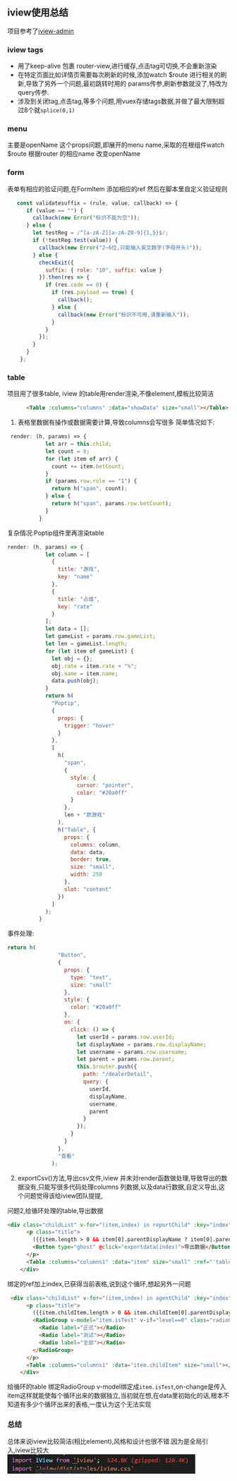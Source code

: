 
## iview使用总结

 项目参考了[iview-admin](https://github.com/iview/iview-admin)

###  iview tags
- 用了keep-alive 包裹 router-view,进行缓存,点击tag可切换,不会重新渲染
- 在特定页面比如详情页需要每次刷新的时候,添加watch $route 进行相关的刷新,导致了另外一个问题,最初跳转时用的 params传参,刷新参数就没了,特改为query传参.
- 涉及到关闭tag,点击tag,等多个问题,用vuex存储tags数据,并做了最大限制超过8个就`splice(0,1)`

### menu

主要是openName 这个props问题,即展开的menu name,采取的在根组件watch $route 根据router 的相应name 改变openName

### form
表单有相应的验证问题,在FormItem 添加相应的ref 然后在脚本里自定义验证规则
```js
   const validatesuffix = (rule, value, callback) => {
      if (value == "") {
        callback(new Error("标识不能为空"));
      } else {
        let testReg = /^[a-zA-Z][a-zA-Z0-9]{1,5}$/;
        if (!testReg.test(value)) {
          callback(new Error("2~6位,只能输入英文数字(字母开头)"));
        } else {
          checkExit({
            suffix: { role: "10", suffix: value }
          }).then(res => {
            if (res.code == 0) {
              if (res.payload == true) {
                callback();
              } else {
                callback(new Error("标识不可用,请重新输入"));
              }
            }
          });
        }
      }
    };
```

### table
项目用了很多table, iview 的table用render渲染,不像element,模板比较简洁
```html
      <Table :columns="columns" :data="showData" size="small"></Table>
```
1. 表格里数据有操作或数据需要计算,导致columns会写很多
简单情况如下:
```js
 render: (h, params) => {
            let arr = this.child;
            let count = 0;
            for (let item of arr) {
              count += item.betCount;
            }
            if (params.row.role == "1") {
              return h("span", count);
            } else {
              return h("span", params.row.betCount);
            }
          }
```
复杂情况:Poptip组件里再渲染table
```js
render: (h, params) => {
            let column = [
              {
                title: "游戏",
                key: "name"
              },
              {
                title: "占成",
                key: "rate"
              }
            ];
            let data = [];
            let gameList = params.row.gameList;
            let len = gameList.length;
            for (let item of gameList) {
              let obj = {};
              obj.rate = item.rate + "%";
              obj.name = item.name;
              data.push(obj);
            }
            return h(
              "Poptip",
              {
                props: {
                  trigger: "hover"
                }
              },
              [
                h(
                  "span",
                  {
                    style: {
                      cursor: "pointer",
                      color: "#20a0ff"
                    }
                  },
                  len + "款游戏"
                ),
                h("Table", {
                  props: {
                    columns: column,
                    data: data,
                    border: true,
                    size: "small",
                    width: 250
                  },
                  slot: "content"
                })
              ]
            );
          }
```
事件处理:
```js
return h(
                "Button",
                {
                  props: {
                    type: "text",
                    size: "small"
                  },
                  style: {
                    color: "#20a0ff"
                  },
                  on: {
                    click: () => {
                      let userId = params.row.userId;
                      let displayName = params.row.displayName;
                      let username = params.row.username;
                      let parent = params.row.parent;
                      this.$router.push({
                        path: "/dealerDetail",
                        query: {
                          userId,
                          displayName,
                          username,
                          parent
                        }
                      });
                    }
                  }
                },
                "查看"
              );
```
2. exportCsv()方法,导出csv文件,iview 并未对render函数做处理,导致导出的数据没有,只能写很多代码处理columns 列数据,以及data行数据,自定义导出,这个问题觉得该给iview团队提提,

问题2,给循环处理的table,导出数据
```html
<div class="childList" v-for="(item,index) in reportChild" :key="index">
      <p class="title">
        ({{item.length > 0 && item[0].parentDisplayName ? item[0].parentDisplayName : ''}}) 下级列表
        <Button type="ghost" @click="exportdata(index)">导出数据</Button>
      </p>
      <Table :columns="columns1" :data="item" size="small" :ref="'table'+index"></Table>
    </div>
```
绑定的ref加上index,已获得当前表格,说到这个循环,想起另外一问题

```html
 <div class="childList" v-for="(item,index) in agentChild" :key="index">
      <p class="title">
        ({{item.childItem.length > 0 && item.childItem[0].parentDisplayName ? item.childItem[0].parentDisplayName : parentNameChild}}) 下级列表
        <RadioGroup v-model="item.isTest" v-if="level==0" class="radioGroup" type="button" @on-change='changeChildType(item)'>
          <Radio label="正式"></Radio>
          <Radio label="测试"></Radio>
          <Radio label="全部"></Radio>
        </RadioGroup>
      </p>
      <Table :columns="columns1" :data="item.childItem" size="small"></Table>
    </div>
```
给循环的table 绑定RadioGroup v-model绑定成`item.isTest`,on-change是传入item这样就能使每个循环出来的数据独立,当初就在想,在data里初始化的话,根本不知道有多少个循环出来的表格,一度认为这个无法实现

### 总结
总体来说iview比较简洁(相比element),风格和设计也很不错.因为是全局引入,iview比较大
![iview](../img/iview.png 'iview')